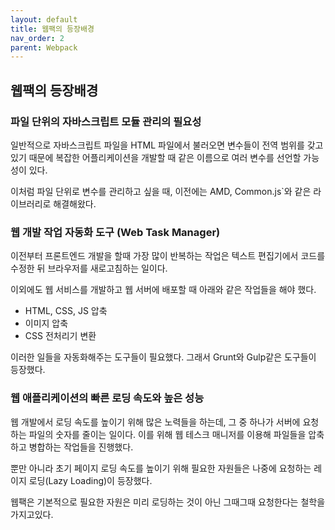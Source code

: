 ```yaml
---
layout: default
title: 웹팩의 등장배경
nav_order: 2
parent: Webpack
---
```


## 웹팩의 등장배경

### 파일 단위의 자바스크립트 모듈 관리의 필요성

일반적으로 자바스크립트 파일을 HTML 파일에서 불러오면 변수들이 전역 범위를 갖고있기 때문에 복잡한 어플리케이션을 개발할 때 같은 이름으로 여러 변수를 선언할 가능성이 있다.

이처럼 파일 단위로 변수를 관리하고 싶을 때, 이전에는 AMD, Common.js`와 같은 라이브러리로 해결해왔다.

### 웹 개발 작업 자동화 도구 (Web Task Manager)

이전부터 프론트엔드 개발을 할때 가장 많이 반복하는 작업은 텍스트 편집기에서 코드를 수정한 뒤 브라우저를 새로고침하는 일이다.

이외에도 웹 서비스를 개발하고 웹 서버에 배포할 때 아래와 같은 작업들을 해야 했다.

- HTML, CSS, JS 압축
- 이미지 압축
- CSS 전처리기 변환

이러한 일들을 자동화해주는 도구들이 필요했다. 그래서 Grunt와 Gulp같은 도구들이 등장했다.

### 웹 애플리케이션의 빠른 로딩 속도와 높은 성능

웹 개발에서 로딩 속도를 높이기 위해 많은 노력들을 하는데, 그 중 하나가 서버에 요청하는 파일의 숫자를 줄이는 일이다. 이를 위해 웹 테스크 매니저를 이용해 파일들을 압축하고 병합하는 작업들을 진행했다.

뿐만 아니라 초기 페이지 로딩 속도를 높이기 위해 필요한 자원들은 나중에 요청하는 레이지 로딩(Lazy Loading)이 등장했다.

웹팩은 기본적으로 필요한 자원은 미리 로딩하는 것이 아닌 그때그때 요청한다는 철학을 가지고있다.
